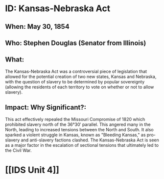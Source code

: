 # ID: Kansas-Nebraska Act 
## When: May 30, 1854
## Who: Stephen Douglas (Senator from Illinois) 
## What: 
The Kansas-Nebraska Act was a controversial piece of legislation that allowed for the potential creation of two new states, Kansas and Nebraska, with the question of slavery to be determined by popular sovereignty (allowing the residents of each territory to vote on whether or not to allow slavery). 
## Impact: Why Significant?: 
This act effectively repealed the Missouri Compromise of 1820 which prohibited slavery north of the 36°30′ parallel. This angered many in the North, leading to increased tensions between the North and South. It also sparked a violent struggle in Kansas, known as "Bleeding Kansas," as pro-slavery and anti-slavery factions clashed. The Kansas-Nebraska Act is seen as a major factor in the escalation of sectional tensions that ultimately led to the Civil War. 

# [[IDS Unit 4]]